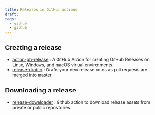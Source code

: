 ```yaml
---
title: Releases in GitHub actions
draft: 
tags:
  - github
  - github
---
```


## Creating a release

- [action-gh-release](https://github.com/softprops/action-gh-release) : A GitHub Action for creating GitHub Releases on Linux, Windows, and macOS virtual environments.
- [release-drafter](https://github.com/release-drafter/release-drafter) : Drafts your next release notes as pull requests are merged into master.

## Downloading a release

- [release-downloader](https://github.com/robinraju/release-downloader) : Github action to download release assets from private or public repositories.
